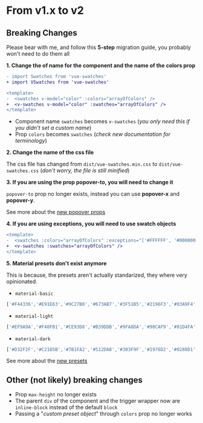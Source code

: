# From v1.x to v2 #

## Breaking Changes ##

Please bear with me, and follow this **5-step** migration guide, you probably won't need to do them all

**1. Change the of name for the component and the name of the colors prop**

```diff
- import Swatches from 'vue-swatches'
+ import VSwatches from 'vue-swatches'

<template>
-  <swatches v-model="color" :colors="arrayOfColors" />
+  <v-swatches v-model="color" :swatches="arrayOfColors" />
</template>
```

- Component name `swatches` becomes `v-swatches` (*you only need this if you didn't set a custom name*)
- Prop `colors` becomes `swatches` (*check new documentation for terminology*)

**2. Change the name of the css file**

The css file has changed from `dist/vue-swatches.min.css` to `dist/vue-swatches.css` (*don't worry, the file is still minified*)

**3. If you are using the prop popover-to, you will need to change it**

`popover-to` prop no longer exists, instead you can use **popover-x** and **popover-y**.

See more about the [new popover props](https://saintplay.github.io/vue-swatches/api/props.html#behaviour-props)

**4. If you are using exceptions, you will need to use swatch objects**

```diff
<template>
-  <swatches :colors="arrayOfColors" :exceptions="['#FFFFFF', '#000000'] exception-mode="disabled" />
+  <v-swatches :swatches="arrayOfColors" />
</template>
```

**5. Material presets don't exist anymore**

This is because, the presets aren't actually standarized, they where very opinionated.

- `material-basic`

```js
['#F44336','#E91E63','#9C27B0','#673AB7','#3F51B5','#2196F3','#03A9F4','#00BCD4','#009688','#4CAF50','#8BC34A','#CDDC39','#FFEB3B','#FFC107','#FF9800','#FF5722','#795548','#9E9E9E','#607D8B']
```

- `material-light`

```js
['#EF9A9A','#F48FB1','#CE93D8','#B39DDB','#9FA8DA','#90CAF9','#81D4FA','#80DEEA','#80CBC4','#A5D6A7','#C5E1A5','#E6EE9C','#FFF59D','#FFE082','#FFCC80','#FFAB91','#BCAAA4','#EEEEEE','#B0BEC5']
```

- `material-dark`

```js
['#D32F2F','#C2185B','#7B1FA2','#512DA8','#303F9F','#1976D2','#0288D1','#0097A7','#00796B','#388E3C','#689F38','#AFB42B','#FBC02D','#FFA000','#F57C00','#E64A19','#5D4037','#616161','#455A64']
```

See more about the [new presets](https://saintplay.github.io/vue-swatches/presets)


## Other (not likely) breaking changes

- Prop `max-height` no longer exists
- The parent `div` of the component and the trigger wrapper now are `inline-block` instead of the default `block`
- Passing a "*custom preset object*" through `colors` prop no longer works




